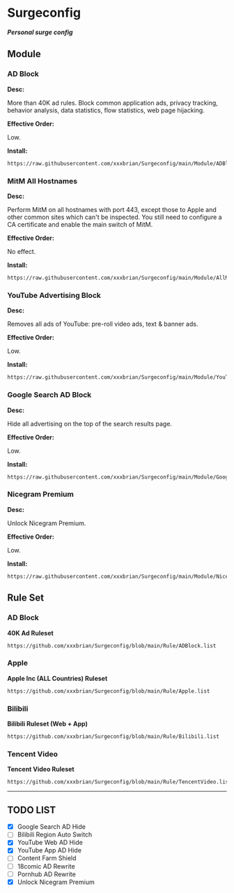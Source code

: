 # Surgeconfig

***Personal surge config***



## Module

### AD Block

**Desc:**

More than 40K ad rules. Block common application ads, privacy tracking, behavior analysis, data statistics, flow statistics, web page hijacking.

**Effective Order:**

Low.

**Install:**

```
https://raw.githubusercontent.com/xxxbrian/Surgeconfig/main/Module/ADBlock.sgmodule
```

### MitM All Hostnames

**Desc:**

Perform MitM on all hostnames with port 443, except those to Apple and other common sites which can't be inspected. You still need to configure a CA certificate and enable the main switch of MitM.

**Effective Order:**

No effect.

**Install:**

```
https://raw.githubusercontent.com/xxxbrian/Surgeconfig/main/Module/AllMitM.sgmodule
```

### YouTube Advertising Block

**Desc:**

Removes all ads of YouTube: pre-roll video ads, text & banner ads.

**Effective Order:**

Low.

**Install:**

```
https://raw.githubusercontent.com/xxxbrian/Surgeconfig/main/Module/YouTubeAds.sgmodule
```

### Google Search AD Block

**Desc:**

Hide all advertising on the top of the search results page.

**Effective Order:**

Low.

**Install:**

```
https://raw.githubusercontent.com/xxxbrian/Surgeconfig/main/Module/GoogleAds.sgmodule
```

### Nicegram Premium

**Desc:**

Unlock Nicegram Premium.

**Effective Order:**

Low.

**Install:**

```
https://raw.githubusercontent.com/xxxbrian/Surgeconfig/main/Module/NicegramPremium.sgmodule
```



## Rule Set

### AD Block

**40K Ad Ruleset**

```
https://github.com/xxxbrian/Surgeconfig/blob/main/Rule/ADBlock.list
```

### Apple

**Apple Inc (ALL Countries) Ruleset**

```
https://github.com/xxxbrian/Surgeconfig/blob/main/Rule/Apple.list
```

### Bilibili

**Bilibili Ruleset (Web + App)**

```
https://github.com/xxxbrian/Surgeconfig/blob/main/Rule/Bilibili.list
```

### Tencent Video

**Tencent Video Ruleset**

```
https://github.com/xxxbrian/Surgeconfig/blob/main/Rule/TencentVideo.list
```



------



## TODO LIST

- [x] Google Search AD Hide
- [ ] Bilibili Region Auto Switch
- [x] YouTube Web AD Hide
- [x] YouTube App AD Hide
- [ ] Content Farm Shield
- [ ] 18comic AD Rewrite
- [ ] Pornhub AD Rewrite
- [x] Unlock Nicegram Premium